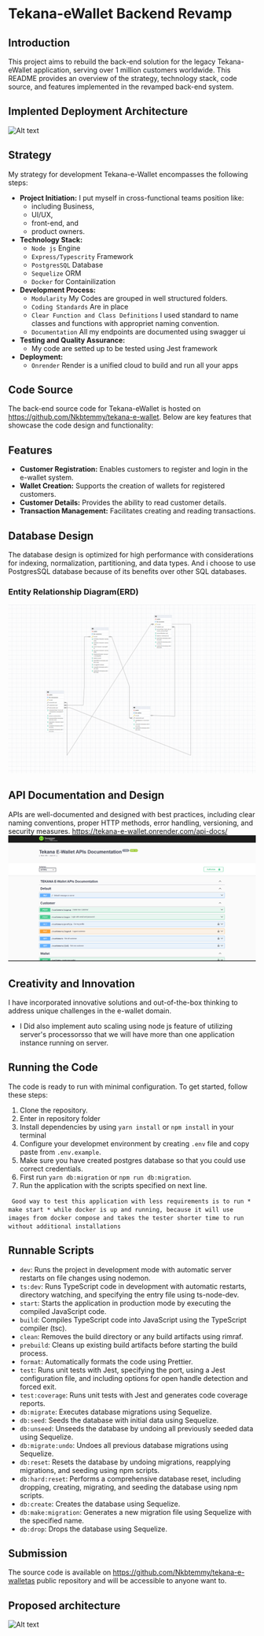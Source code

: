 # Tekana-eWallet Backend Revamp

## Introduction
This project aims to rebuild the back-end solution for the legacy Tekana-eWallet application, serving over 1 million customers worldwide. This README provides an overview of the strategy, technology stack, code source, and features implemented in the revamped back-end system.

## Implented Deployment Architecture
![Alt text](chrome-capture-2023-10-26.gif)

## Strategy
My strategy for development Tekana-e-Wallet encompasses the following steps:
- **Project Initiation:**  I put myself in cross-functional teams position like:
    - including Business, 
    - UI/UX, 
    - front-end, and 
    - product owners.
- **Technology Stack:**
    - `Node js` Engine
    - `Express/Typescrity` Framework
    - `PostgresSQL` Database
    - `Sequelize` ORM
    - `Docker` for Containilization 
- **Development Process:** 
    - `Modularity` My Codes are grouped in well structured folders.
    - `Coding Standards` Are in place
    - `Clear Function and Class Definitions` I used standard to name classes and functions with appropriet naming convention.
    - `Documentation` All my endpoints are documented using swagger ui
- **Testing and Quality Assurance:** 
    - My code are setted up to be tested using Jest framework
- **Deployment:**
    - `Onrender` Render is a unified cloud to build and run all your apps

## Code Source
The back-end source code for Tekana-eWallet is hosted on https://github.com/Nkbtemmy/tekana-e-wallet. Below are key features that showcase the code design and functionality:

## Features
- **Customer Registration:** Enables customers to register and  login in the e-wallet system.
- **Wallet Creation:** Supports the creation of wallets for registered customers.
- **Customer Details:** Provides the ability to read customer details.
- **Transaction Management:** Facilitates creating and reading transactions.

## Database Design
The database design is optimized for high performance with considerations for indexing, normalization, partitioning, and data types. And i choose to use PostgresSQL database because of its benefits over other SQL databases.

### Entity Relationship Diagram(ERD)
![Alt text](image.png)

## API Documentation and Design
APIs are well-documented and designed with best practices, including clear naming conventions, proper HTTP methods, error handling, versioning, and security measures. https://tekana-e-wallet.onrender.com/api-docs/
![Alt text](image-1.png)
## Creativity and Innovation
I have incorporated innovative solutions and out-of-the-box thinking to address unique challenges in the e-wallet domain.
 * I Did also implement auto scaling using node js feature of utilizing server's processorsso that we will have more than one application instance running on server.

## Running the Code
The code is ready to run with minimal configuration. To get started, follow these steps:
1. Clone the repository.
2. Enter in repository folder
3. Install dependencies by using `yarn install` or `npm install` in your terminal
4. Configure your developmet environment by creating `.env` file and copy paste from `.env.example`.
5. Make sure you have created  postgres database so that you could use  correct credentials.
6. First run `yarn db:migration` or `npm run db:migration`.
6. Run the application with the scripts specified on next line.

 ``` Good way to test this application with less requirements is to run * make start * while docker is up and running, because it will use images from docker compose and takes the tester shorter time to run without additional installations```
## Runnable Scripts
- `dev`: Runs the project in development mode with automatic server restarts on file changes using nodemon.
- `ts:dev`: Runs TypeScript code in development with automatic restarts, directory watching, and specifying the entry file using ts-node-dev.
- `start`: Starts the application in production mode by executing the compiled JavaScript code.
- `build`: Compiles TypeScript code into JavaScript using the TypeScript compiler (tsc).
- `clean`: Removes the build directory or any build artifacts using rimraf.
- `prebuild`: Cleans up existing build artifacts before starting the build process.
- `format`: Automatically formats the code using Prettier.
- `test`: Runs unit tests with Jest, specifying the port, using a Jest configuration file, and including options for open handle detection and forced exit.
- `test:coverage`: Runs unit tests with Jest and generates code coverage reports.
- `db:migrate`: Executes database migrations using Sequelize.
- `db:seed`: Seeds the database with initial data using Sequelize.
- `db:unseed`: Unseeds the database by undoing all previously seeded data using Sequelize.
- `db:migrate:undo`: Undoes all previous database migrations using Sequelize.
- `db:reset`: Resets the database by undoing migrations, reapplying migrations, and seeding using npm scripts.
- `db:hard:reset`: Performs a comprehensive database reset, including dropping, creating, migrating, and seeding the database using npm scripts.
- `db:create`: Creates the database using Sequelize.
- `db:make:migration`: Generates a new migration file using Sequelize with the specified name.
- `db:drop`: Drops the database using Sequelize.

## Submission
The source code is available on https://github.com/Nkbtemmy/tekana-e-walletas public repository and will be accessible to anyone want to.


## Proposed architecture
![Alt text](<chrome-capture-2023-10-26 (1).gif>)
